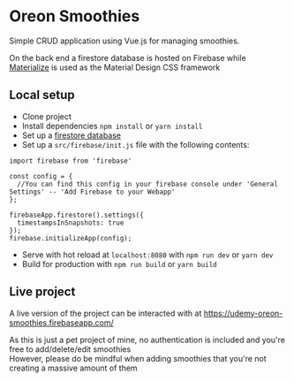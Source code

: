 # Oreon Smoothies

Simple CRUD application using Vue.js for managing smoothies. 

On the back end a firestore database is hosted on Firebase while [Materialize](https://materializecss.com/) is used as the Material Design CSS framework 

## Local setup

- Clone project
- Install dependencies `npm install` or `yarn install`
- Set up a [firestore database](https://firebase.google.com/docs/firestore/quickstart)
- Set up a `src/firebase/init.js` file with the following contents:
```
import firebase from 'firebase'

const config = {
  //You can find this config in your firebase console under 'General Settings' -- 'Add Firebase to your Webapp'
};

firebaseApp.firestore().settings({
  timestampsInSnapshots: true
});
firebase.initializeApp(config);
```
- Serve with hot reload at `localhost:8080` with `npm run dev` or `yarn dev`
- Build for production with `npm run build` or `yarn build`

## Live project

A live version of the project can be interacted with at https://udemy-oreon-smoothies.firebaseapp.com/

As this is just a pet project of mine, no authentication is included and you're free to add/delete/edit smoothies  
However, please do be mindful when adding smoothies that you're not creating a massive amount of them
